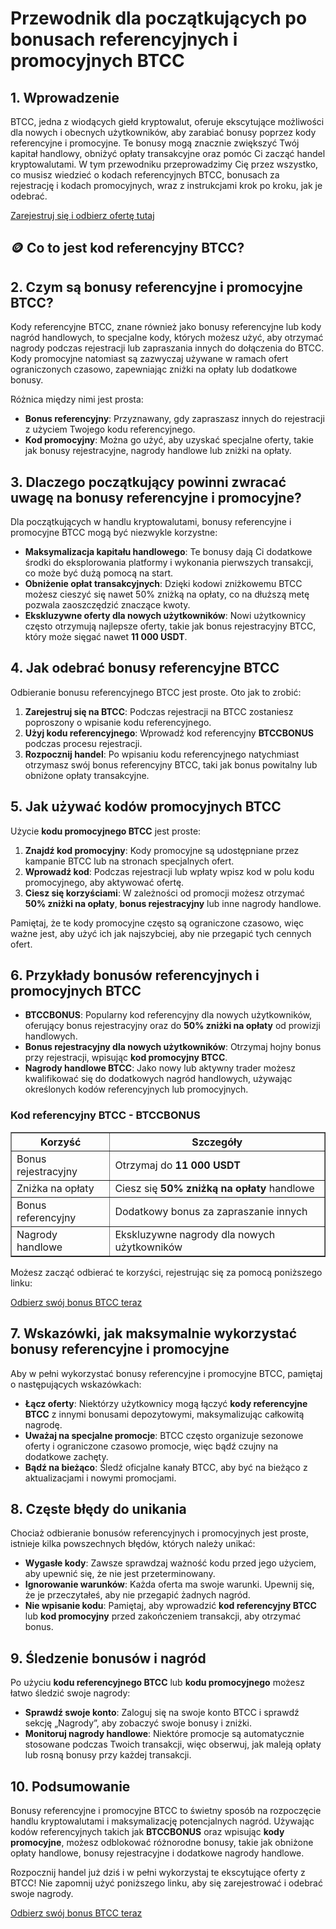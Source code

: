 <h1>Przewodnik dla początkujących po bonusach referencyjnych i promocyjnych BTCC</h1>
<h2>1. Wprowadzenie</h2>
<p>BTCC, jedna z wiodących giełd kryptowalut, oferuje ekscytujące możliwości dla nowych i obecnych użytkowników, aby zarabiać bonusy poprzez kody referencyjne i promocyjne. Te bonusy mogą znacznie zwiększyć Twój kapitał handlowy, obniżyć opłaty transakcyjne oraz pomóc Ci zacząć handel kryptowalutami. W tym przewodniku przeprowadzimy Cię przez wszystko, co musisz wiedzieć o kodach referencyjnych BTCC, bonusach za rejestrację i kodach promocyjnych, wraz z instrukcjami krok po kroku, jak je odebrać.</p>
<p><a href="https://partner.btcc.com/us/c/BTCCBONUS/9303" target="_blank">Zarejestruj się i odbierz ofertę tutaj</a></p>

<img src="https://images.mirror-media.xyz/publication-images/coUQdNFTBSC-vRmh-Y4B7.png?height=500&amp;width=1000" decoding="async" data-nimg="fill" class="css-xah9so" style="position: absolute; inset: 0px; box-sizing: border-box; padding: 0px; border: none; margin: auto; display: block; width: 0px; height: 0px; min-width: 100%; max-width: 100%; min-height: 100%; max-height: 100%;">
<h2>🪙 Co to jest kod referencyjny BTCC?</h2>
<h2>2. Czym są bonusy referencyjne i promocyjne BTCC?</h2>
<p>Kody referencyjne BTCC, znane również jako bonusy referencyjne lub kody nagród handlowych, to specjalne kody, których możesz użyć, aby otrzymać nagrody podczas rejestracji lub zapraszania innych do dołączenia do BTCC. Kody promocyjne natomiast są zazwyczaj używane w ramach ofert ograniczonych czasowo, zapewniając zniżki na opłaty lub dodatkowe bonusy.</p>
<p>Różnica między nimi jest prosta:</p>
<ul>
    <li><strong>Bonus referencyjny</strong>: Przyznawany, gdy zapraszasz innych do rejestracji z użyciem Twojego kodu referencyjnego.</li>
    <li><strong>Kod promocyjny</strong>: Można go użyć, aby uzyskać specjalne oferty, takie jak bonusy rejestracyjne, nagrody handlowe lub zniżki na opłaty.</li>
</ul>
<h2>3. Dlaczego początkujący powinni zwracać uwagę na bonusy referencyjne i promocyjne?</h2>
<p>Dla początkujących w handlu kryptowalutami, bonusy referencyjne i promocyjne BTCC mogą być niezwykle korzystne:</p>
<ul>
    <li><strong>Maksymalizacja kapitału handlowego</strong>: Te bonusy dają Ci dodatkowe środki do eksplorowania platformy i wykonania pierwszych transakcji, co może być dużą pomocą na start.</li>
    <li><strong>Obniżenie opłat transakcyjnych</strong>: Dzięki kodowi zniżkowemu BTCC możesz cieszyć się nawet 50% zniżką na opłaty, co na dłuższą metę pozwala zaoszczędzić znaczące kwoty.</li>
    <li><strong>Ekskluzywne oferty dla nowych użytkowników</strong>: Nowi użytkownicy często otrzymują najlepsze oferty, takie jak bonus rejestracyjny BTCC, który może sięgać nawet <strong>11 000 USDT</strong>.</li>
</ul>
<h2>4. Jak odebrać bonusy referencyjne BTCC</h2>
<p>Odbieranie bonusu referencyjnego BTCC jest proste. Oto jak to zrobić:</p>
<ol>
    <li><strong>Zarejestruj się na BTCC</strong>: Podczas rejestracji na BTCC zostaniesz poproszony o wpisanie kodu referencyjnego.</li>
    <li><strong>Użyj kodu referencyjnego</strong>: Wprowadź kod referencyjny <strong>BTCCBONUS</strong> podczas procesu rejestracji.</li>
    <li><strong>Rozpocznij handel</strong>: Po wpisaniu kodu referencyjnego natychmiast otrzymasz swój bonus referencyjny BTCC, taki jak bonus powitalny lub obniżone opłaty transakcyjne.</li>
</ol>
<h2>5. Jak używać kodów promocyjnych BTCC</h2>
<p>Użycie <strong>kodu promocyjnego BTCC</strong> jest proste:</p>
<ol>
    <li><strong>Znajdź kod promocyjny</strong>: Kody promocyjne są udostępniane przez kampanie BTCC lub na stronach specjalnych ofert.</li>
    <li><strong>Wprowadź kod</strong>: Podczas rejestracji lub wpłaty wpisz kod w polu kodu promocyjnego, aby aktywować ofertę.</li>
    <li><strong>Ciesz się korzyściami</strong>: W zależności od promocji możesz otrzymać <strong>50% zniżki na opłaty</strong>, <strong>bonus rejestracyjny</strong> lub inne nagrody handlowe.</li>
</ol>
<p>Pamiętaj, że te kody promocyjne często są ograniczone czasowo, więc ważne jest, aby użyć ich jak najszybciej, aby nie przegapić tych cennych ofert.</p>
<h2>6. Przykłady bonusów referencyjnych i promocyjnych BTCC</h2>
<ul>
    <li><strong>BTCCBONUS</strong>: Popularny kod referencyjny dla nowych użytkowników, oferujący bonus rejestracyjny oraz do <strong>50% zniżki na opłaty</strong> od prowizji handlowych.</li>
    <li><strong>Bonus rejestracyjny dla nowych użytkowników</strong>: Otrzymaj hojny bonus przy rejestracji, wpisując <strong>kod promocyjny BTCC</strong>.</li>
    <li><strong>Nagrody handlowe BTCC</strong>: Jako nowy lub aktywny trader możesz kwalifikować się do dodatkowych nagród handlowych, używając określonych kodów referencyjnych lub promocyjnych.</li>
</ul>
<h3>Kod referencyjny BTCC - BTCCBONUS</h3>
<table border="1">
    <tr>
        <th>Korzyść</th>
        <th>Szczegóły</th>
    </tr>
    <tr>
        <td>Bonus rejestracyjny</td>
        <td>Otrzymaj do <strong>11 000 USDT</strong></td>
    </tr>
    <tr>
        <td>Zniżka na opłaty</td>
        <td>Ciesz się <strong>50% zniżką na opłaty</strong> handlowe</td>
    </tr>
    <tr>
        <td>Bonus referencyjny</td>
        <td>Dodatkowy bonus za zapraszanie innych</td>
    </tr>
    <tr>
        <td>Nagrody handlowe</td>
        <td>Ekskluzywne nagrody dla nowych użytkowników</td>
    </tr>
</table>
<p>Możesz zacząć odbierać te korzyści, rejestrując się za pomocą poniższego linku:</p>
<p><a href="https://partner.btcc.com/us/c/BTCCBONUS/9303">Odbierz swój bonus BTCC teraz</a></p>
<h2>7. Wskazówki, jak maksymalnie wykorzystać bonusy referencyjne i promocyjne</h2>
<p>Aby w pełni wykorzystać bonusy referencyjne i promocyjne BTCC, pamiętaj o następujących wskazówkach:</p>
<ul>
    <li><strong>Łącz oferty</strong>: Niektórzy użytkownicy mogą łączyć <strong>kody referencyjne BTCC</strong> z innymi bonusami depozytowymi, maksymalizując całkowitą nagrodę.</li>
    <li><strong>Uważaj na specjalne promocje</strong>: BTCC często organizuje sezonowe oferty i ograniczone czasowo promocje, więc bądź czujny na dodatkowe zachęty.</li>
    <li><strong>Bądź na bieżąco</strong>: Śledź oficjalne kanały BTCC, aby być na bieżąco z aktualizacjami i nowymi promocjami.</li>
</ul>
<h2>8. Częste błędy do unikania</h2>
<p>Chociaż odbieranie bonusów referencyjnych i promocyjnych jest proste, istnieje kilka powszechnych błędów, których należy unikać:</p>
<ul>
    <li><strong>Wygasłe kody</strong>: Zawsze sprawdzaj ważność kodu przed jego użyciem, aby upewnić się, że nie jest przeterminowany.</li>
    <li><strong>Ignorowanie warunków</strong>: Każda oferta ma swoje warunki. Upewnij się, że je przeczytałeś, aby nie przegapić żadnych nagród.</li>
    <li><strong>Nie wpisanie kodu</strong>: Pamiętaj, aby wprowadzić <strong>kod referencyjny BTCC</strong> lub <strong>kod promocyjny</strong> przed zakończeniem transakcji, aby otrzymać bonus.</li>
</ul>
<h2>9. Śledzenie bonusów i nagród</h2>
<p>Po użyciu <strong>kodu referencyjnego BTCC</strong> lub <strong>kodu promocyjnego</strong> możesz łatwo śledzić swoje nagrody:</p>
<ul>
    <li><strong>Sprawdź swoje konto</strong>: Zaloguj się na swoje konto BTCC i sprawdź sekcję „Nagrody”, aby zobaczyć swoje bonusy i zniżki.</li>
    <li><strong>Monitoruj nagrody handlowe</strong>: Niektóre promocje są automatycznie stosowane podczas Twoich transakcji, więc obserwuj, jak maleją opłaty lub rosną bonusy przy każdej transakcji.</li>
</ul>
<h2>10. Podsumowanie</h2>
<p>Bonusy referencyjne i promocyjne BTCC to świetny sposób na rozpoczęcie handlu kryptowalutami i maksymalizację potencjalnych nagród. Używając kodów referencyjnych takich jak <strong>BTCCBONUS</strong> oraz wpisując <strong>kody promocyjne</strong>, możesz odblokować różnorodne bonusy, takie jak obniżone opłaty handlowe, bonusy rejestracyjne i dodatkowe nagrody handlowe.</p>
<p>Rozpocznij handel już dziś i w pełni wykorzystaj te ekscytujące oferty z BTCC! Nie zapomnij użyć poniższego linku, aby się zarejestrować i odebrać swoje nagrody.</p>
<p><a href="https://partner.btcc.com/us/c/BTCCBONUS/9303">Odbierz swój bonus BTCC teraz</a></p>
